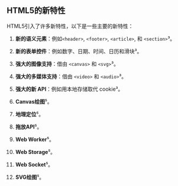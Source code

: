 ## HTML5的新特性

HTML5引入了许多新特性，以下是一些主要的新特性：

1. **新的语义元素**：例如`<header>`, `<footer>`, `<article>`, 和 `<section>`³。

2. **新的表单控件**：例如数字、日期、时间、日历和滑块³。

3. **强大的图像支持**：借由 `<canvas>` 和 `<svg>`³。

4. **强大的多媒体支持**：借由 `<video>` 和 `<audio>`³。

5. **强大的新 API**：例如用本地存储取代 cookie³。

6. **Canvas绘图**⁵。

7. **地理定位**⁵。

8. **拖放API**⁵。

9. **Web Worker**⁵。

10. **Web Storage**⁵。

11. **Web Socket**⁵。

12. **SVG绘图**⁵。

